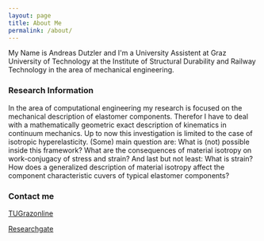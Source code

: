 ```yaml
---
layout: page
title: About Me
permalink: /about/
---
```


<div class="img-circular"></div>

My Name is Andreas Dutzler and I'm a University Assistent at Graz University of Technology at the Institute of Structural Durability and Railway Technology in the area of mechanical engineering.

### Research Information

In the area of computational engineering my research is focused on the mechanical description of elastomer components. Therefor I have to deal with a mathematically geometric exact description of kinematics in continuum mechanics. Up to now this investigation is limited to the case of isotropic hyperelasticity. (Some) main question are: What is (not) possible inside this framework? What are the consequences of material isotropy on work-conjugacy of stress and strain? And last but not least: What is strain? How does a generalized description of material isotropy affect the component characteristic cuvers of typical elastomer components?

### Contact me

[TUGrazonline](https://online.tugraz.at/tug_online/visitenkarte.show_vcard?pPersonenId=70D23DDEAC33605C&pPersonenGruppe=3)

[Researchgate](https://www.researchgate.net/profile/Andreas_Dutzler)
